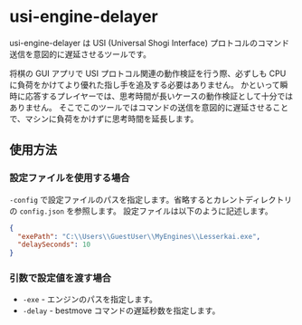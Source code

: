 # usi-engine-delayer

usi-engine-delayer は USI (Universal Shogi Interface) プロトコルのコマンド送信を意図的に遅延させるツールです。

将棋の GUI アプリで USI プロトコル関連の動作検証を行う際、必ずしも CPU に負荷をかけてより優れた指し手を追及する必要はありません。
かといって瞬時に応答するプレイヤーでは、思考時間が長いケースの動作検証として十分ではありません。
そこでこのツールではコマンドの送信を意図的に遅延させることで、マシンに負荷をかけずに思考時間を延長します。

## 使用方法

### 設定ファイルを使用する場合

`-config` で設定ファイルのパスを指定します。省略するとカレントディレクトリの `config.json` を参照します。
設定ファイルは以下のように記述します。

```json
{
  "exePath": "C:\\Users\\GuestUser\\MyEngines\\Lesserkai.exe",
  "delaySeconds": 10
}
```

### 引数で設定値を渡す場合

- `-exe` - エンジンのパスを指定します。
- `-delay` - bestmove コマンドの遅延秒数を指定します。
